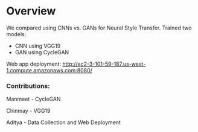# Overview
We compared using CNNs vs. GANs for Neural Style Transfer.
Trained two models:
* CNN using VGG19
* GAN using CycleGAN

Web app deployment: http://ec2-3-101-59-187.us-west-1.compute.amazonaws.com:8080/

### Contributions:
Manmeet - CycleGAN

Chinmay - VGG19

Aditya - Data Collection and Web Deployment
